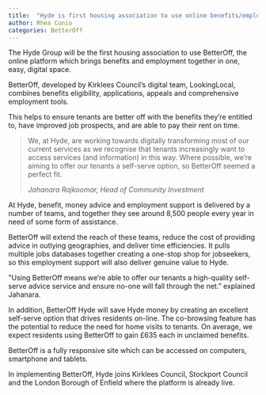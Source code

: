 ```yaml
---
title:  "Hyde is first housing association to use online benefits/employment platform, BetterOff"
author: Rhea Cunio
categories: BetterOff
---
```

The Hyde Group will be the first housing association to use BetterOff, the online platform which brings benefits and employment together in one, easy, digital space.

BetterOff, developed by Kirklees Council’s digital team, LookingLocal, combines benefits eligibility, applications, appeals and comprehensive employment tools.
 
This helps to ensure tenants are better off with the benefits they’re entitled to, have improved job prospects, and are able to pay their rent on time. 
 
> We, at Hyde, are working towards digitally transforming most of our current services as we recognise that tenants increasingly want to access services (and information) in this way. Where possible, we’re aiming to offer our tenants a self-serve option, so BetterOff seemed a perfect fit.
>
><cite>Jahanara Rajkoomar, Head of Community Investment</cite>
 
At Hyde, benefit, money advice and employment support is delivered by a number of teams, and  together they see around 8,500 people every year in need of some form of assistance.
 
 BetterOff will extend the reach of these teams, reduce the cost of providing advice in outlying  geographies, and deliver time efficiencies. It pulls multiple jobs databases together creating a  one-stop shop for jobseekers, so this employment support will also deliver genuine value to Hyde.
 
"Using BetterOff means we’re able to offer our tenants a high-quality self-serve advice service and ensure no-one will fall through the net.” explained Jahanara.
 
In addition, BetterOff Hyde will save Hyde money by creating an excellent self-serve option that drives residents on-line. The co-browsing feature has the potential to reduce the need for home visits to tenants. On average, we expect residents using BetterOff to gain £635 each in unclaimed benefits.
 
BetterOff is a fully responsive site which can be accessed on computers, smartphone and tablets.

In implementing BetterOff, Hyde joins Kirklees Council, Stockport Council and the London Borough of Enfield where the platform is already live.